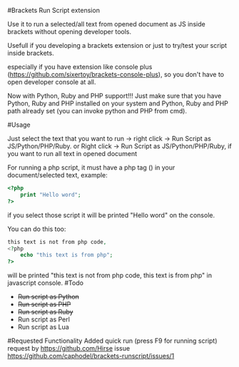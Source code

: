 #Brackets Run Script extension

Use it to run a selected/all text from opened document as JS inside brackets without opening developer tools.

Usefull if you developing a brackets extension or just to try/test your script inside brackets.

especially if you have extension like console plus (https://github.com/sixertoy/brackets-console-plus), so you don't have to open developer console at all.

Now with Python, Ruby and PHP support!!! Just make sure that you have Python, Ruby and PHP installed on your system and Python, Ruby and PHP path already set (you can invoke python and PHP from cmd).

#Usage

Just select the text that you want to run -> right click -> Run Script as JS/Python/PHP/Ruby.
or
Right click -> Run Script as JS/Python/PHP/Ruby, if you want to run all text in opened document

For running a php script, it must have a php tag (<?php ?>) in your document/selected text, example:
```php
<?php 
    print "Hello word";
?>
```
if you select those script it will be printed "Hello word" on the console.

You can do this too:
```php
this text is not from php code, 
<?php
    echo "this text is from php";
?>
```
will be printed "this text is not from php code, this text is from php" in javascript console.
#Todo

- ~~Run script as Python~~
- ~~Run script as PHP~~
- ~~Run script as Ruby~~
- Run script as Perl
- Run script as Lua

#Requested Functionality
Added quick run (press F9 for running script) request by https://github.com/Hirse issue https://github.com/caphodel/brackets-runscript/issues/1
